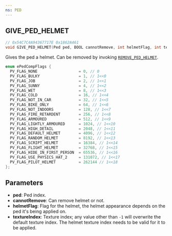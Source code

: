 ```yaml
---
ns: PED
---
```

## GIVE_PED_HELMET

```c
// 0x54C7C4A94367717E 0x1862A461
void GIVE_PED_HELMET(Ped ped, BOOL cannotRemove, int helmetFlag, int textureIndex);
```

Gives the ped a helmet. Can be removed by invoking [`REMOVE_PED_HELMET`](#_0xA7B2458D0AD6DED8).

```c
enum ePedCompFlags {
  PV_FLAG_NONE                  = 0, // 0
  PV_FLAG_BULKY                 = 1, // 1<<0
  PV_FLAG_JOB                   = 2, // 1<<1
  PV_FLAG_SUNNY                 = 4, // 1<<2
  PV_FLAG_WET                   = 8, // 1<<3
  PV_FLAG_COLD                  = 16, // 1<<4
  PV_FLAG_NOT_IN_CAR            = 32, // 1<<5
  PV_FLAG_BIKE_ONLY             = 64, // 1<<6
  PV_FLAG_NOT_INDOORS           = 128, // 1<<7
  PV_FLAG_FIRE_RETARDENT        = 256, // 1<<8
  PV_FLAG_ARMOURED              = 512, // 1<<9
  PV_FLAG_LIGHTLY_ARMOURED      = 1024, // 1<<10
  PV_FLAG_HIGH_DETAIL           = 2048, // 1<<11
  PV_FLAG_DEFAULT_HELMET        = 4096, // 1<<12
  PV_FLAG_RANDOM_HELMET         = 8192, // 1<<13
  PV_FLAG_SCRIPT_HELMET         = 16384, // 1<<14
  PV_FLAG_FLIGHT_HELMET         = 32768, // 1<<15
  PV_FLAG_HIDE_IN_FIRST_PERSON  = 65536, // 1<<16
  PV_FLAG_USE_PHYSICS_HAT_2     = 131072, // 1<<17
  PV_FLAG_PILOT_HELMET          = 262144 // 1<<18
};
```

## Parameters
* **ped**: Ped index.
* **cannotRemove**: Can remove helmet or not.
* **helmetFlag**: Flag for the helmet, the helmet appearance depends on the ped it's being applied on.
* **textureIndex**: Texture index; any value other than `-1` will overwrite the default texture index. The helmet texture index needs to be valid for it to be applied.

